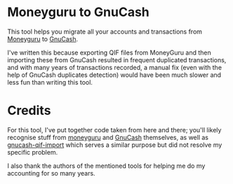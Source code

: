 # Moneyguru to GnuCash
This tool helps you migrate all your accounts and transactions from [Moneyguru](https://www.hardcoded.net/moneyguru) to [GnuCash](http://www.gnucash.org).

I've written this because exporting QIF files from MoneyGuru and then importing these from GnuCash resulted in frequent duplicated transactions, and with many years of transactions recorded, a manual fix (even with the help of GnuCash duplicates detection) would have been much slower and less fun than writing this tool.

# Credits
For this tool, I've put together code taken from here and there; you'll likely recognise stuff from [moneyguru](https://github.com/hsoft/moneyguru) and [GnuCash](https://github.com/Gnucash/gnucash) themselves, as well as [gnucash-qif-import](https://github.com/hjacobs/gnucash-qif-import) which serves a similar purpose but did not resolve my specific problem.

I also thank the authors of the mentioned tools for helping me do my accounting for so many years.
